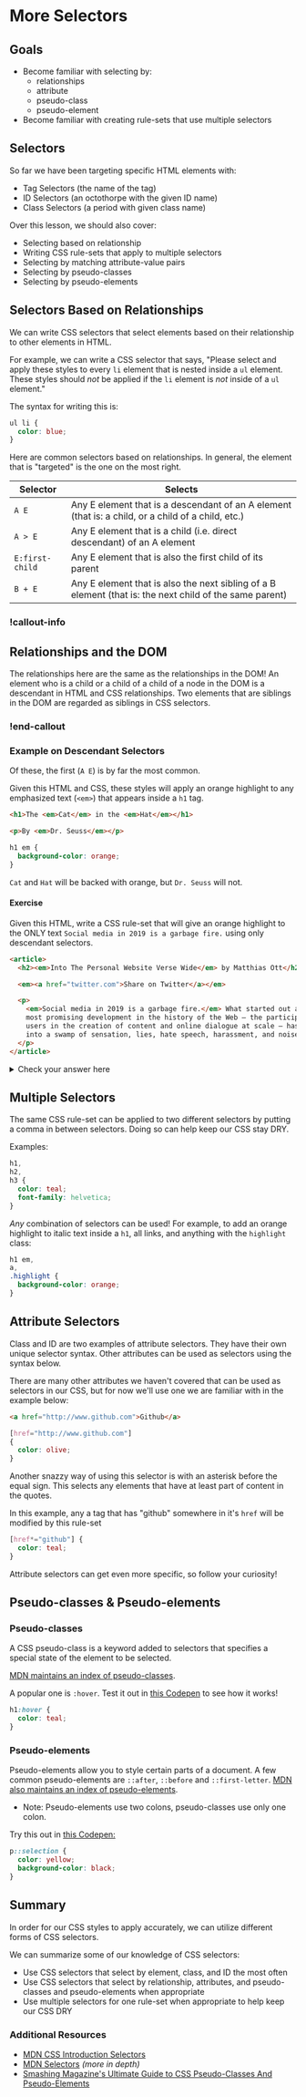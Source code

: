 # More Selectors

## Goals

- Become familiar with selecting by:
  - relationships
  - attribute
  - pseudo-class
  - pseudo-element
- Become familiar with creating rule-sets that use multiple selectors

## Selectors

So far we have been targeting specific HTML elements with:

- Tag Selectors (the name of the tag)
- ID Selectors (an octothorpe with the given ID name)
- Class Selectors (a period with given class name)

Over this lesson, we should also cover:

- Selecting based on relationship
- Writing CSS rule-sets that apply to multiple selectors
- Selecting by matching attribute-value pairs
- Selecting by pseudo-classes
- Selecting by pseudo-elements

## Selectors Based on Relationships

We can write CSS selectors that select elements based on their relationship to other elements in HTML.

For example, we can write a CSS selector that says, "Please select and apply these styles to every `li` element that is nested inside a `ul` element. These styles should _not_ be applied if the `li` element is _not_ inside of a `ul` element."

The syntax for writing this is:

```css
ul li {
  color: blue;
}
```

Here are common selectors based on relationships. In general, the element that is "targeted" is the one on the most right.

| Selector        | Selects                                                                                                 |
| --------------- | ------------------------------------------------------------------------------------------------------- |
| `A E`           | Any E element that is a descendant of an A element (that is: a child, or a child of a child, etc.)      |
| `A > E`         | Any E element that is a child (i.e. direct descendant) of an A element                                  |
| `E:first-child` | Any E element that is also the first child of its parent                                                |
| `B + E`         | Any E element that is also the next sibling of a B element (that is: the next child of the same parent) |

### !callout-info

## Relationships and the DOM

The relationships here are the same as the relationships in the DOM! An element who is a child or a child of a child of a node in the DOM is a descendant in HTML and CSS relationships. Two elements that are siblings in the DOM are regarded as siblings in CSS selectors.

### !end-callout

### Example on Descendant Selectors

Of these, the first (`A E`) is by far the most common.

Given this HTML and CSS, these styles will apply an orange highlight to any emphasized text (`<em>`) that appears inside a `h1` tag.

```html
<h1>The <em>Cat</em> in the <em>Hat</em></h1>

<p>By <em>Dr. Seuss</em></p>
```

```css
h1 em {
  background-color: orange;
}
```

`Cat` and `Hat` will be backed with orange, but `Dr. Seuss` will not.

#### Exercise

Given this HTML, write a CSS rule-set that will give an orange highlight to the ONLY text `Social media in 2019 is a garbage fire.` using only descendant selectors.

```html
<article>
  <h2><em>Into The Personal Website Verse Wide</em> by Matthias Ott</h2>

  <em><a href="twitter.com">Share on Twitter</a></em>

  <p>
    <em>Social media in 2019 is a garbage fire.</em> What started out as the
    most promising development in the history of the Web – the participation of
    users in the creation of content and online dialogue at scale – has turned
    into a swamp of sensation, lies, hate speech, harassment, and noise.
  </p>
</article>
```

<details>

<summary>Check your answer here</summary>

Your code should look like either of the following:

```css
article p em {
  background-color: orange;
}
```

```css
p em {
  background-color: orange;
}
```

If we apply knowledge about cascading, a future topic, we could probably be extra and do even more variations.

</details>

## Multiple Selectors

The same CSS rule-set can be applied to two different selectors by putting a comma in between selectors. Doing so can help keep our CSS stay DRY.

Examples:

```css
h1,
h2,
h3 {
  color: teal;
  font-family: helvetica;
}
```

_Any_ combination of selectors can be used! For example, to add an orange highlight to italic text inside a `h1`, all links, and anything with the `highlight` class:

```css
h1 em,
a,
.highlight {
  background-color: orange;
}
```

## Attribute Selectors

Class and ID are two examples of attribute selectors. They have their own unique selector syntax. Other attributes can be used as selectors using the syntax below.

There are many other attributes we haven't covered that can be used as selectors in our CSS, but for now we'll use one we are familiar with in the example below:

```html
<a href="http://www.github.com">Github</a>
```

```css
[href="http://www.github.com"]
{
  color: olive;
}
```

Another snazzy way of using this selector is with an asterisk before the equal sign. This selects any elements that have at least part of content in the quotes.

In this example, any a tag that has "github" somewhere in it's `href` will be modified by this rule-set

```css
[href*="github"] {
  color: teal;
}
```

Attribute selectors can get even more specific, so follow your curiosity!

## Pseudo-classes & Pseudo-elements

### Pseudo-classes

A CSS pseudo-class is a keyword added to selectors that specifies a special state of the element to be selected.

[MDN maintains an index of pseudo-classes](https://developer.mozilla.org/en-US/docs/Web/CSS/Pseudo-classes).

A popular one is `:hover`. Test it out in [this Codepen](https://codepen.io/adadev/pen/rNBKRWj?editors=1100) to see how it works!

```css
h1:hover {
  color: teal;
}
```

### Pseudo-elements

Pseudo-elements allow you to style certain parts of a document. A few common pseudo-elements are `::after`, `::before` and `::first-letter`. [MDN also maintains an index of pseudo-elements](https://developer.mozilla.org/en-US/docs/Web/CSS/pseudo-elements).

- Note: Pseudo-elements use two colons, pseudo-classes use only one colon.

Try this out in [this Codepen:](https://codepen.io/adadev/pen/rNBKRWj?editors=1100)

```css
p::selection {
  color: yellow;
  background-color: black;
}
```

## Summary

In order for our CSS styles to apply accurately, we can utilize different forms of CSS selectors.

We can summarize some of our knowledge of CSS selectors:

- Use CSS selectors that select by element, class, and ID the most often
- Use CSS selectors that select by relationship, attributes, and pseudo-classes and pseudo-elements when appropriate
- Use multiple selectors for one rule-set when appropriate to help keep our CSS DRY

### Additional Resources

- [MDN CSS Introduction Selectors](https://developer.mozilla.org/en-US/docs/Learn/CSS/Introduction_to_CSS/Selectors)
- [MDN Selectors](https://developer.mozilla.org/en-US/docs/Web/Guide/CSS/Getting_started/Selectors) _(more in depth)_
- [Smashing Magazine's Ultimate Guide to CSS Pseudo-Classes And Pseudo-Elements](https://www.smashingmagazine.com/2016/05/an-ultimate-guide-to-css-pseudo-classes-and-pseudo-elements/)
